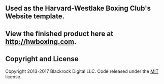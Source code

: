 ## Used as the Harvard-Westlake Boxing Club's Website template.

## View the finished product here at http://hwboxing.com.

## Copyright and License

Copyright 2013-2017 Blackrock Digital LLC. Code released under the [MIT](https://github.com/BlackrockDigital/startbootstrap-business-casual/blob/gh-pages/LICENSE) license.
